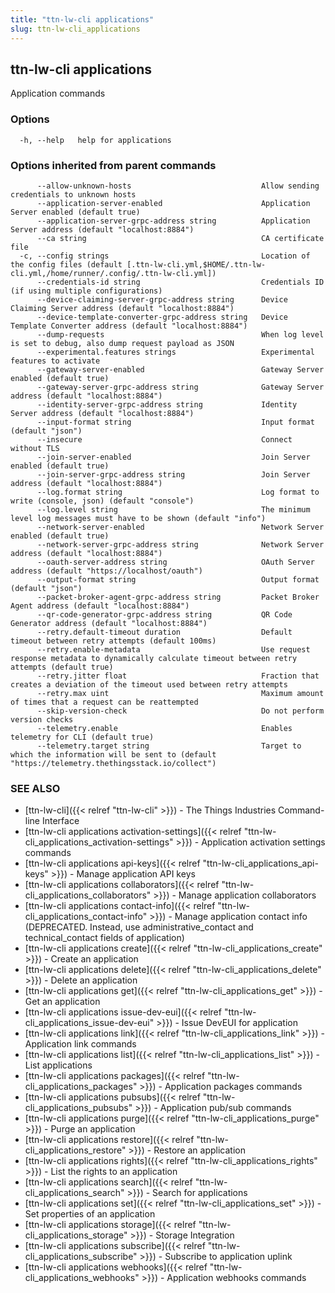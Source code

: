 ```yaml
---
title: "ttn-lw-cli applications"
slug: ttn-lw-cli_applications
---
```


## ttn-lw-cli applications

Application commands

### Options

```
  -h, --help   help for applications
```

### Options inherited from parent commands

```
      --allow-unknown-hosts                             Allow sending credentials to unknown hosts
      --application-server-enabled                      Application Server enabled (default true)
      --application-server-grpc-address string          Application Server address (default "localhost:8884")
      --ca string                                       CA certificate file
  -c, --config strings                                  Location of the config files (default [.ttn-lw-cli.yml,$HOME/.ttn-lw-cli.yml,/home/runner/.config/.ttn-lw-cli.yml])
      --credentials-id string                           Credentials ID (if using multiple configurations)
      --device-claiming-server-grpc-address string      Device Claiming Server address (default "localhost:8884")
      --device-template-converter-grpc-address string   Device Template Converter address (default "localhost:8884")
      --dump-requests                                   When log level is set to debug, also dump request payload as JSON
      --experimental.features strings                   Experimental features to activate
      --gateway-server-enabled                          Gateway Server enabled (default true)
      --gateway-server-grpc-address string              Gateway Server address (default "localhost:8884")
      --identity-server-grpc-address string             Identity Server address (default "localhost:8884")
      --input-format string                             Input format (default "json")
      --insecure                                        Connect without TLS
      --join-server-enabled                             Join Server enabled (default true)
      --join-server-grpc-address string                 Join Server address (default "localhost:8884")
      --log.format string                               Log format to write (console, json) (default "console")
      --log.level string                                The minimum level log messages must have to be shown (default "info")
      --network-server-enabled                          Network Server enabled (default true)
      --network-server-grpc-address string              Network Server address (default "localhost:8884")
      --oauth-server-address string                     OAuth Server address (default "https://localhost/oauth")
      --output-format string                            Output format (default "json")
      --packet-broker-agent-grpc-address string         Packet Broker Agent address (default "localhost:8884")
      --qr-code-generator-grpc-address string           QR Code Generator address (default "localhost:8884")
      --retry.default-timeout duration                  Default timeout between retry attempts (default 100ms)
      --retry.enable-metadata                           Use request response metadata to dynamically calculate timeout between retry attempts (default true)
      --retry.jitter float                              Fraction that creates a deviation of the timeout used between retry attempts
      --retry.max uint                                  Maximum amount of times that a request can be reattempted
      --skip-version-check                              Do not perform version checks
      --telemetry.enable                                Enables telemetry for CLI (default true)
      --telemetry.target string                         Target to which the information will be sent to (default "https://telemetry.thethingsstack.io/collect")
```

### SEE ALSO

* [ttn-lw-cli]({{< relref "ttn-lw-cli" >}})	 - The Things Industries Command-line Interface
* [ttn-lw-cli applications activation-settings]({{< relref "ttn-lw-cli_applications_activation-settings" >}})	 - Application activation settings commands
* [ttn-lw-cli applications api-keys]({{< relref "ttn-lw-cli_applications_api-keys" >}})	 - Manage application API keys
* [ttn-lw-cli applications collaborators]({{< relref "ttn-lw-cli_applications_collaborators" >}})	 - Manage application collaborators
* [ttn-lw-cli applications contact-info]({{< relref "ttn-lw-cli_applications_contact-info" >}})	 - Manage application contact info (DEPRECATED. Instead, use administrative_contact and technical_contact fields of application)
* [ttn-lw-cli applications create]({{< relref "ttn-lw-cli_applications_create" >}})	 - Create an application
* [ttn-lw-cli applications delete]({{< relref "ttn-lw-cli_applications_delete" >}})	 - Delete an application
* [ttn-lw-cli applications get]({{< relref "ttn-lw-cli_applications_get" >}})	 - Get an application
* [ttn-lw-cli applications issue-dev-eui]({{< relref "ttn-lw-cli_applications_issue-dev-eui" >}})	 - Issue DevEUI for application
* [ttn-lw-cli applications link]({{< relref "ttn-lw-cli_applications_link" >}})	 - Application link commands
* [ttn-lw-cli applications list]({{< relref "ttn-lw-cli_applications_list" >}})	 - List applications
* [ttn-lw-cli applications packages]({{< relref "ttn-lw-cli_applications_packages" >}})	 - Application packages commands
* [ttn-lw-cli applications pubsubs]({{< relref "ttn-lw-cli_applications_pubsubs" >}})	 - Application pub/sub commands
* [ttn-lw-cli applications purge]({{< relref "ttn-lw-cli_applications_purge" >}})	 - Purge an application
* [ttn-lw-cli applications restore]({{< relref "ttn-lw-cli_applications_restore" >}})	 - Restore an application
* [ttn-lw-cli applications rights]({{< relref "ttn-lw-cli_applications_rights" >}})	 - List the rights to an application
* [ttn-lw-cli applications search]({{< relref "ttn-lw-cli_applications_search" >}})	 - Search for applications
* [ttn-lw-cli applications set]({{< relref "ttn-lw-cli_applications_set" >}})	 - Set properties of an application
* [ttn-lw-cli applications storage]({{< relref "ttn-lw-cli_applications_storage" >}})	 - Storage Integration
* [ttn-lw-cli applications subscribe]({{< relref "ttn-lw-cli_applications_subscribe" >}})	 - Subscribe to application uplink
* [ttn-lw-cli applications webhooks]({{< relref "ttn-lw-cli_applications_webhooks" >}})	 - Application webhooks commands

